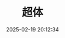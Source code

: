 ---
title: "超体"
date: "2025-02-19 20:12:34"
rating: 3.0
status: "看过"
review: 
url: "https://movie.douban.com/subject/24404677/"
type: "movie"
year: 2025
isPublic: true
cover: "https://cdn.sa.net/2025/02/21/mjS4Px7lbqKCfAg.webp"
---